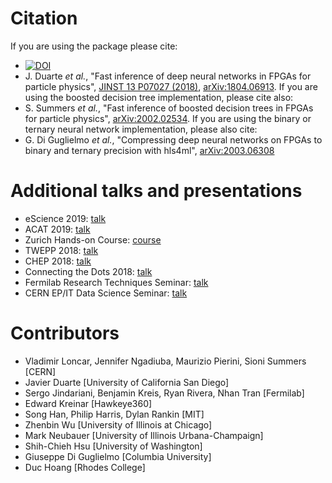 # Citation

If you are using the package please cite:
   * [![DOI](https://zenodo.org/badge/108329371.svg)](https://zenodo.org/badge/latestdoi/108329371)
   * J. Duarte _et al._, "Fast inference of deep neural networks in FPGAs for particle physics", [JINST 13 P07027 (2018)](https://dx.doi.org/10.1088/1748-0221/13/07/P07027), [arXiv:1804.06913](https://arxiv.org/abs/1804.06913).
If you are using the boosted decision tree implementation, please cite also:   
   * S. Summers _et al._, "Fast inference of boosted decision trees in FPGAs for particle physics", [arXiv:2002.02534](https://arxiv.org/abs/2002.02534).
If you are using the binary or ternary neural network implementation, please also cite:
   * G. Di Guglielmo _et al._, "Compressing deep neural networks on FPGAs to binary and ternary precision with hls4ml", [arXiv:2003.06308](https://arxiv.org/abs/2003.06308)
   
# Additional talks and presentations
   * eScience 2019: [talk](https://escience2019.sched.com/event/Uuiy/machine-learning-on-fpgas-for-low-latency-and-high-throughput-inference?iframe=yes&w=100%&sidebar=yes&bg=no#)
   * ACAT 2019: [talk](https://indico.cern.ch/event/708041/contributions/3269690/)
   * Zurich Hands-on Course: [course](https://indico.cern.ch/event/769727/)
   * TWEPP 2018: [talk](https://indico.cern.ch/event/697988/contributions/3055990/)
   * CHEP 2018: [talk](https://indico.cern.ch/event/587955/contributions/2937529/)
   * Connecting the Dots 2018: [talk](https://indico.cern.ch/event/658267/contributions/2813688/)
   * Fermilab Research Techniques Seminar: [talk](https://indico.fnal.gov/event/16908/)
   * CERN EP/IT Data Science Seminar: [talk](https://indico.cern.ch/event/721567/) 

# Contributors
   * Vladimir Loncar, Jennifer Ngadiuba, Maurizio Pierini, Sioni Summers [CERN]
   * Javier Duarte [University of California San Diego]
   * Sergo Jindariani, Benjamin Kreis, Ryan Rivera, Nhan Tran [Fermilab]
   * Edward Kreinar [Hawkeye360]
   * Song Han, Philip Harris, Dylan Rankin [MIT]
   * Zhenbin Wu [University of Illinois at Chicago]
   * Mark Neubauer [University of Illinois Urbana-Champaign]
   * Shih-Chieh Hsu [University of Washington]
   * Giuseppe Di Guglielmo [Columbia University]
   * Duc Hoang [Rhodes College]


